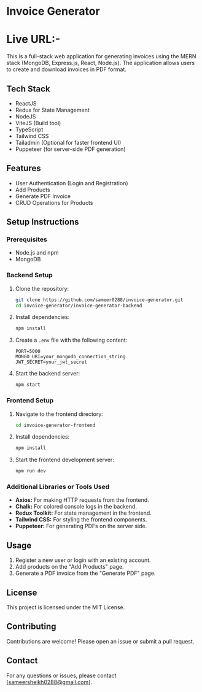 # Invoice Generator

# Live URL:- 
This is a full-stack web application for generating invoices using the MERN stack (MongoDB, Express.js, React, Node.js). The application allows users to create and download invoices in PDF format.

## Tech Stack
- ReactJS
- Redux for State Management
- NodeJS
- ViteJS (Build tool)
- TypeScript
- Tailwind CSS
- Tailadmin (Optional for faster frontend UI)
- Puppeteer (for server-side PDF generation)

## Features
- User Authentication (Login and Registration)
- Add Products
- Generate PDF Invoice
- CRUD Operations for Products

## Setup Instructions

### Prerequisites
- Node.js and npm
- MongoDB

### Backend Setup
1. Clone the repository:
    ```bash
    git clone https://github.com/sameer0288/invoice-generator.git
    cd invoice-generator/invoice-generator-backend
    ```

2. Install dependencies:
    ```bash
    npm install
    ```

3. Create a `.env` file with the following content:
    ```env
    PORT=5000
    MONGO_URI=your_mongodb_connection_string
    JWT_SECRET=your_jwt_secret
    ```

4. Start the backend server:
    ```bash
    npm start
    ```

### Frontend Setup
1. Navigate to the frontend directory:
    ```bash
    cd invoice-generator-frontend
    ```

2. Install dependencies:
    ```bash
    npm install
    ```

3. Start the frontend development server:
    ```bash
    npm run dev
    ```

### Additional Libraries or Tools Used
- **Axios:** For making HTTP requests from the frontend.
- **Chalk:** For colored console logs in the backend.
- **Redux Toolkit:** For state management in the frontend.
- **Tailwind CSS:** For styling the frontend components.
- **Puppeteer:** For generating PDFs on the server side.

## Usage
1. Register a new user or login with an existing account.
2. Add products on the "Add Products" page.
3. Generate a PDF invoice from the "Generate PDF" page.

## License
This project is licensed under the MIT License.

## Contributing
Contributions are welcome! Please open an issue or submit a pull request.

## Contact
For any questions or issues, please contact [sameersheikh0288@gmail.com].
